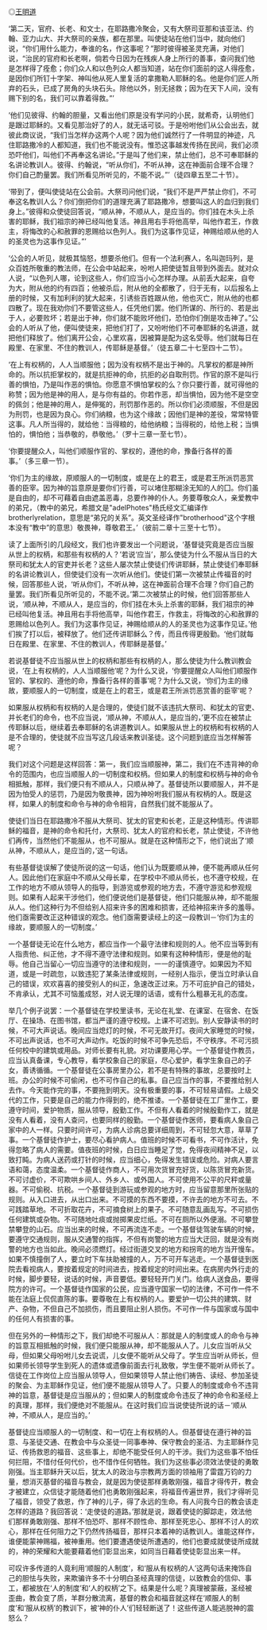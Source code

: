 ◎[王明道](https://zh.wikipedia.org/wiki/%E7%8E%8B%E6%98%8E%E9%81%93)

‘第二天，官府、长老、和文士，在耶路撒冷聚会，又有大祭司亚那和该亚法、约翰、亚力山大、并大祭司的亲族，都在那里。叫使徒站在他们当中，就向他们说，“你们用什么能力，奉谁的名，作这事呢？”那时彼得被圣灵充满，对他们说，“治民的官府和长老啊，倘若今日因为在残疾人身上所行的善事，查问我们他是怎样得了痊愈；你们众人和以色列众人都当知道，站在你们面前的这人得痊愈，是因你们所钉十字架、神叫他从死人里复活的拿撒勒人耶稣的名。他是你们匠人所弃的石头，已成了房角的头块石头。除他以外，别无拯救；因为在天下人间，没有赐下别的名，我们可以靠着得救。”’

‘他们见彼得、约翰的胆量，又看出他们原是没有学问的小民，就希奇，认明他们是跟过耶稣的。又看见那治好了的人，就无话可驳。于是吩咐他们从公会出去，就彼此商议说，“我们当怎样办这两个人呢？因为他们诚然行了一件明显的神迹，凡住耶路撒冷的人都知道，我们也不能说没有。惟恐这事越发传扬在民间，我们必须恐吓他们，叫他们不再奉这名讲论。”于是叫了他们来，禁止他们，总不可奉耶稣的名讲论教训人。彼得、约翰说，“听从你们，不听从神，这在神面前合理不合理？你们自己酌量罢。我们所看见所听见的，不能不说。”’（徒四章五至二十节）。

‘带到了，便叫使徒站在公会前。大祭司问他们说，“我们不是严严禁止你们，不可奉这名教训人么？你们倒把你们的道理充满了耶路撒冷，想要叫这人的血归到我们身上。”彼得和众使徒回答说，“顺从神，不顺从人，是应当的。你们挂在木头上杀害的耶稣，我们祖宗的神已经叫他复活。神且用右手将他高举，叫他作君王，作救主，将悔改的心和赦罪的恩赐给以色列人。我们为这事作见证，神赐给顺从他的人的圣灵也为这事作见证。”’

‘公会的人听见，就极其恼怒，想要杀他们。但有一个法利赛人，名叫迦玛列，是众百姓所敬重的教法师，在公会中站起来，吩咐人把使徒暂且带到外面去。就对众人说，“以色列人哪，论到这些人，你们应当小心怎样办理。从前丢大起来，自夸为大，附从他的约有四百；他被杀后，附从他的全都散了，归于无有，以后报名上册的时候，又有加利利的犹大起来，引诱些百姓跟从他，他也灭亡，附从他的也都四散了。现在我劝你们不要管这些人，任凭他们罢。他们所谋的、所行的、若是出于人，必要败坏；若是出于神，你们就不能败坏他们，恐怕你们倒是攻击神了。”公会的人听从了他，便叫使徒来，把他们打了，又吩咐他们不可奉耶稣的名讲道，就把他们释放了。他们离开公会，心里欢喜，因被算是配为这名受辱。他们就每日在殿里、在家里、不住的教训人，传耶稣是基督。’（徒五章二十七至四十二节）。

‘在上有权柄的，人人当顺服他；因为没有权柄不是出于神的。凡掌权的都是神所命的。所以抗拒掌权的，就是抗拒神的命，抗拒的必自取刑罚。作官的原不是叫行善的惧怕，乃是叫作恶的惧怕。你愿意不惧怕掌权的么？你只要行善，就可得他的称赞；因为他是神的用人，是与你有益的。你若作恶，却当惧怕，因为他不是空空的佩剑；他是神的用人，是伸冤的，刑罚那作恶的。所以你们必须顺服，不但是因为刑罚，也是因为良心。你们纳粮，也为这个缘故；因他们是神的差役，常常特管这事。凡人所当得的，就给他：当得粮的，给他纳粮；当得税的，给他上税；当惧怕的，惧怕他；当恭敬的，恭敬他。’（罗十三章一至七节）。

‘你要提醒众人，叫他们顺服作官的、掌权的，遵他的命，豫备行各样的善事。’（多三章一节）。

‘你们为主的缘故，原顺服人的一切制度，或是在上的君王，或是君王所派罚恶赏善的臣宰。因为神的旨意原是要你们行善，可以堵住那糊涂无知的人的囗。你们虽是自由的，却不可藉着自由遮盖恶毒，总要作神的仆人。务要尊敬众人，亲爱教中的弟兄，（教中的弟兄，希腊文是"adelPhotes"杨氏经文汇编译作 brotherlyrelation，意思是“弟兄的关系”。英文圣经译作"brotherhood"这个字根本没有“教中”的意思）敬畏神，尊敬君王。’（彼前二章十三至十七节）。

读了上面所引的几段经文，我们也许要发出一个问题说，‘基督徒究竟是否应当服从世上的权柄，和那些有权柄的人？’若说‘应当’，那么使徒为什么不服从当日的大祭司和犹太人的官吏并长老？这些人屡次禁止使徒们传讲耶稣，禁止使徒们奉耶稣的名讲论教训人，但使徒们没有一次听从他们。使徒们第一次被禁止传福音的时候，回答那些人说，‘听从你们，不听从神，这在神面前合理不合理？你们自己酌量罢。我们所看见所听见的，不能不说。’第二次被禁止的时候，他们回答那些人说，‘顺从神，不顺从人，是应当的，你们挂在木头上杀害的耶稣，我们祖宗的神已经叫他复活。神且用右手将他高举，叫他作君王，作救主，将悔改的心和赦罪的恩赐给以色列人。我们为这事作见证，神赐给顺从的人的圣灵也为这事作见证。’他们挨了打以后，被释放了。他们还传讲耶稣么？传，而且传得更殷勤。‘他们就每日在殿里、在家里、不住的教训人，传耶稣是基督。’

若说基督徒不应当服从世上的权柄和那些有权柄的人，那么使徒为什么教训教会说，‘在上有权柄的，人人当顺服他’呢？为什么又说，‘你要提醒众人叫他们顺服作官的、掌权的、遵他的命，豫备行各样的善事’呢？为什么又说，‘你们为主的缘故，要顺服人的一切制度，或是在上的君王，或是君王所派罚恶赏善的臣宰’呢？

如果服从权柄和有权柄的人是合理的，使徒们就不该违抗大祭司、和犹太的官吏、并长老们的命令，也不应当说，‘顺从神，不顺从人，是应当的，’更不应在被禁止传耶稣以后，继续着去奉耶稣的名讲道教训人。如果服从世上的权柄和有权柄的人是不合理的，使徒就不应当写这几段话来教训圣徒。这个问题到底应当怎样解答呢？

我们对这个问题是这样回答：第一，我们应当顺服神，第二，我们在不违背神的命令的范围内，也应当顺服人的一切制度和权柄。但如果人的制度和权柄与神的命令相抵触，那样，我们便只有不顺从人，只顺从神了。基督徒所以要顺服人，并不是因为怕受人的惩罚，乃是因为敬畏神，因为神吩咐我们服从有权柄的人。既是这样，如果人的制度和命令与神的命令相背，自然我们就不能服从了。

使徒们当日在耶路撒冷不服从大祭司、犹太的官吏和长老，正是这种情形。传讲耶稣的福音，是神的命令和托付，大祭司、犹太人的官府和长老，禁止使徒，不许他们再传，当然他们不能服从，也不可服从。就是在这种情形之下，他们说出了‘顺从神，不顺从人，是应当的，’这一句话。

有些基督徒误解了使徒所说的这一句话，他们认为既要顺从神，便不能再顺从任何人。因此他们在家庭中不顺从父母长辈，在学校中不顺从师长，也不遵守校规，在工作的地方不顺从领导人的指导，到游览或参观的地方去，不遵守游览和参观规则。如果有人起来干涉他们，他们便说他们是基督徒，他们只能服从神，却不能服从人。他们这种行为不但给别人招来许多的困难和损害，还给神招来许多的羞辱。他们亟需要改正这种错误的观念。他们亟需要读经上的这一段教训－‘你们为主的缘故，要顺服人的一切制度。’

一个基督徒无论在什么地方，都应当作一个最守法律和规则的人。他不应当等到有人指责他、纠正他，才不得不遵守法律和规则。如果有这种种情形，便是他的耻辱。他自己当留心一切应当遵守的法律和规则，一一的谨慎遵守。如果因为不知道，或是一时疏忽，以致违犯了某条法律或规则，一经别人指示，便当立时承认自己的错误，欢欢喜喜的接受别人的纠正，急速改正过来。万不可庇护自己的错处，不肯承认，尤其不可恼羞成怒，对人说无理的话语，或有什么粗暴无礼的态度。

举几个例子说罢：一个基督徒在学校里读书，无论在礼堂、在课室、在宿舍、在饭厅、在操场、在图书馆，都当严谨的遵守校规。上课不可迟到。别人安静读书的时候，不可大声说话。晚间应当熄灯的时候，不可无故开灯。夜间大家睡觉的时候，不可出声说话，也不可大声动作。吃饭的时候不可争先恐后，不守秩序。不可污损任何校中的建筑或用品。对师长要有礼貌。对功课要用心学。一个基督徒作教员，应当认真备课，专心教导，看学校象自己的家庭，尽心爱护，看学生象自己的子女，善诱循循。一个基督徒在公事房里办公，若不是有特殊的事故，总要按时上班。办公的时候不可偷闲，也不可作自己的私事。自己应当作的事，不要推给别人去作。今天能作完的事，不要拖到明天。没有极重要的事，不可轻易请假。上级交代的工作，只要是自己的能力作得到的，绝不推诿。一个基督徒在工厂里作工，要遵守时间，爱护物质，服从领导，殷勤工作。不但有人看着的时候殷勤作工，就是没有人看着，没有人查问，也要同样的殷勤。一个基督徒作医师，要看病人象自己家中的人一样。只要时间许可，为病人诊病总要详细周到，不可轻忽大意，草草了事。一个基督徒作护士，要尽心看护病人。值班的时候不可看书，不可作活计，免得忽略了病人的需要。值夜班的时候，白日应当睡足了觉，免得夜间精神不足，以致打盹。为病人送药或打针的时候，应当细心，免得发生错误或危险。对病人要言语和蔼，态度温柔。一个基督徒作商人，不可用次货冒充好货，以陈货冒充新货。不可讨虚价，不可欺哄乡间人、外乡人、或外国人。不可使用不公平的尺秤或量器。不可偷税、抗税。一个基督徒到游玩或参观的地方时，应当留意那里所张贴的规则。从入口进去，从出口出来。不可摸的东西不要摸，不许去的地方不可去。不可践踏草地。不可折取花卉，不可摘食树上的果子。不可随意乱画乱写。不可损伤任何建筑或杂物。不可随地吐痰或抛掷果皮烂纸。不可在厕所以外便溺。不可攀登禁攀登的山石。应当出来的时候，不可再流连不走。一个基督徒驾驶车辆的时候，要遵守交通规则，服从交通警的指挥，不但有岗警的地方应当大迂回，就是没有岗警的地方也当如此。晚间必须燃灯。经过街道交叉的地方和拐弯的地方当开慢车。如果不慎撞倒了人，要立时下车扶助被撞的人，万不可开车逃走。一个基督徒到医院去看视病人，要按着规定的时间进去，按着规定的时间出来。在病房内外行走的时候，脚步要轻，说话的时候，声音要低。要轻轻开门关门。给病人送食品，要得院方的许可。一个基督徒作国家的公民，应当遵守国家一切的法律，不可作一件不能在法庭上侃侃直陈的事。要尊敬在上有权柄的人。要爱护一切公共的建筑、财产、杂物，不但自己不加损伤，而且要阻止别人损伤。不可作一件与国家或与国中的任何人有损害的事。

但在另外的一种情形之下，我们却绝不可服从人：那就是人的制度或人的命令与神的旨意互相抵触的时候，我们便只能服从神，却不能服从人了。儿女应当听从父母，但如果父母吩咐儿女去说谎，儿女便不能听从父母了。学生应当听从师长，但如果师长领导学生到死人的遗体或遗像前面去行礼致敬，学生便不能听从师长了。信徒在工作岗位上应当服从领导人，但如果领导人禁止他们祷告、读经、参加圣徒的聚会、为主耶稣作见证，他们便不能服从领导人了。只要人的制度或命令不违背神的旨意，基督徒是应当服从的；但如果人的制度或命令违反了神的命令和圣经上的真理，那样，我们便绝对不能服从。在这时我们应当说使徒所说的话－‘顺从神，不顺从人，是应当的。’

基督徒应当顺服人的一切制度、和一切在上有权柄的人。但基督徒在遵行神的旨意、与圣徒交通、在教会中与众圣徒一同事奉神、保守教会的圣洁、为主耶稣作见证、传扬救恩的福音、这些事上，却绝不能受任何人的干涉。我们为这些事不怕任何拦阻，不惜付任何代价，也不惜作任何牺牲。我们为这些事必须效法使徒的勇敢刚强。当主耶稣升天以后，犹太人的政治与宗教两方面的领袖用了雷霆万钧的力量，想消灭基督的福音与教会，就是因为使徒那样勇敢刚强，福音才得传开，教会才被建立，众信徒才能随着他们也勇敢刚强起来，将福音传遍世界，我们才得听见了福音，领受了救恩，作了神的儿子，得了永远的生命。有人问我今日的教会该走怎样的道路？我回答说：‘走使徒的道路。’那就是说，跟着使徒的脚踪走，效法他们那样勇敢刚强、那样不怕恐吓、那样不顾性命、那样至死忠心、那样不讨人的欢心，那样在任何阻力之下仍然传扬福音，那样只本着神的话教训人。谁能这样作，谁便能蒙神赐福，被神重用。他们要遭遇使徒所遭遇的，他们也要成就使徒所成就的，神的荣耀和大能要藉着他们彰显出来，如同当日藉着使徒彰显出来一样。

可叹许多传道的人竟利用‘顺服的人制度’，和‘服从有权柄的人’这两句话来掩饰自己的胆怯与失败，来欺骗许多不十分明白圣经真理的信徒，以致教会的信仰、事工，都被放在‘人的制度’和‘人的权柄’之下。结果是什么呢？真理被蒙蔽，圣经被歪曲，教会变了质，羊群分散流离，基督的教会和福音就这样在‘顺服人的制度’和‘服从权柄’的教训下，被‘神的仆人’们轻轻断送了！这些传道人能逃脱神的震怒么？
